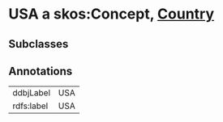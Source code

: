 # USA a skos:Concept, [Country](/0.1/Country)

## Subclasses

## Annotations

|||
|-----|-----|
|ddbjLabel|USA|
|rdfs:label|USA|

